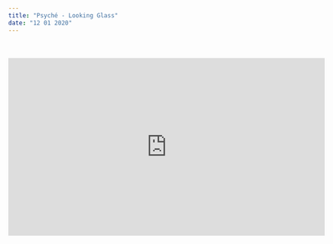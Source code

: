 ```yaml
---
title: "Psyché - Looking Glass"
date: "12 01 2020"
---
```




</br>
</br>



<div align="left">
   <iframe width="640" height="360" src="http://www.youtube.com/embed/N5TheLEo8rw" frameborder="0" allowfullscreen>
   </iframe>
</div>